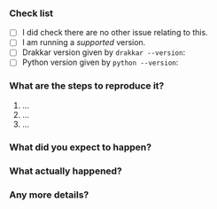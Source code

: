 ### Check list

<!--- Please follow these steps. -->

* [ ] I did check there are no other issue relating to this.
* [ ] I am running a *supported* version.
* [ ] Drakkar version given by `drakkar --version`:
* [ ] Python version given by `python --version`:

### What are the steps to reproduce it?

<!--- Please detail how we can reproduce the issue. -->

1. …
1. …
1. …

### What did you expect to happen?

<!--- What should have happened instead of the issue? -->

### What actually happened?

<!--- Could you please give as much detail as possible? -->

### Any more details?

<!--- Anything that could be useful to use: log files, screen shots, and
videos are all good examples. -->
